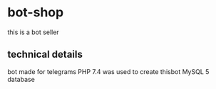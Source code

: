 # bot-shop
this is a bot seller

## technical details
bot made for telegrams
PHP 7.4 was used to create thisbot
MySQL 5 database
